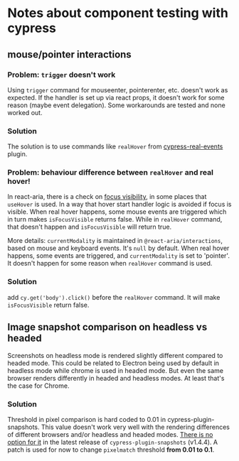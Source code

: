 # Notes about component testing with cypress

## mouse/pointer interactions

### Problem: `trigger` doesn't work

Using `trigger` command for mouseenter, pointerenter, etc. doesn't work as expected. If the handler is set up via react
props, it doesn't work for some reason (maybe event delegation). Some workarounds are tested and none worked out.

### Solution

The solution is to use commands like `realHover` from [cypress-real-events](https://github.com/dmtrKovalenko/cypress-real-events) plugin.

### Problem: behaviour difference between `realHover` and real hover!

In react-aria, there is a check on [focus visibility](https://react-spectrum.adobe.com/react-aria/useFocusVisible.html),
in some places that `useHover` is used. In a way that hover start handler logic is avoided if focus is visible.
When real hover happens, some mouse events are triggered which in turn makes `isFocusVisible` returns false. While
in `realHover` command, that doesn't happen and `isFocusVisible` will return true.

More details: `currentModality` is maintained in `@react-aria/interactions`, based on mouse and keyboard events.
It's `null` by default. When real hover happens, some events are triggered, and `currentModality` is set to 'pointer'.
It doesn't happen for some reason when `realHover` command is used.

### Solution

add `cy.get('body').click()` before the `realHover` command. It will make `isFocusVisible` return false.

## Image snapshot comparison on headless vs headed

Screenshots on headless mode is rendered slightly different compared to headed mode. This could be related to Electron
being used by default in headless mode while chrome is used in headed mode. But even the same browser renders differently
in headed and headless modes. At least that's the case for Chrome.

### Solution

Threshold in pixel comparison is hard coded to 0.01 in cypress-plugin-snapshots. This value doesn't work very well
with the rendering differences of different browsers and/or headless and headed modes.
[There is no option for it](https://github.com/meinaart/cypress-plugin-snapshots/issues/131) in the latest release
of `cypress-plugin-snapshots` (v1.4.4). A patch is used for now to change `pixelmatch` threshold **from 0.01 to 0.1**.
